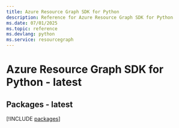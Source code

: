 ```yaml
---
title: Azure Resource Graph SDK for Python
description: Reference for Azure Resource Graph SDK for Python
ms.date: 07/01/2025
ms.topic: reference
ms.devlang: python
ms.service: resourcegraph
---
```

# Azure Resource Graph SDK for Python - latest
## Packages - latest
[!INCLUDE [packages](resource-graph-index.md)]